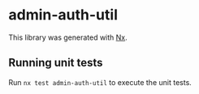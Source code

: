 # admin-auth-util

This library was generated with [Nx](https://nx.dev).

## Running unit tests

Run `nx test admin-auth-util` to execute the unit tests.
